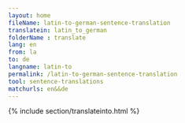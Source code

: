 ```yaml
---
layout: home
fileName: latin-to-german-sentence-translation
translatein: latin_to_german
folderName : translate
lang: en
from: la
to: de
langname: latin-to
permalink: /latin-to-german-sentence-translation
tool: sentence-translations
matchurls: en&&de
---
```

{% include section/translateinto.html %}
